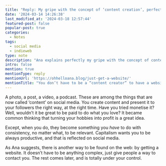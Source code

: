 ```yaml
---
title: "Reply: My gripe with the concept of ‘content creation’, perfectly explained by Ana"
date: '2024-03-14 14:26:38'
last_modified_at: '2024-03-18 12:57:44'
featured-post: false
popular-post: true
categories:
  - Notes
tags:
  - social media
  - indieweb
type: note
description: "Ana explains perfectly my gripe with the concept of content creation."
intro: false
mention: true
mentionType: reply
mentionUrl: 'https://ohhelloana.blog/just-get-a-website/'
mentionTitle: "You don’t have to be a “content creator” to have a website."
---
```

A photo, a post, a video, a podcast. These are among the things that are now called ‘content’ on social media. You create content and present it to your followers the right way, at the right time. Have you tried monetise it? Well, wouldn’t it be great to be paid to do what you love? It became common thinking that turning your hobbies into profit is a great idea.

Except, when you do, they become something you _have_ to do with consistency, no matter what, to be relevant. Capitalism wants you to be always productive, and that is reflected on social media.

As Ana suggests, there is another way to be found on the web: by getting a website. It doesn’t have to be anything complex, just give people a way to contact you. The rest comes later, and is totally under your control.

